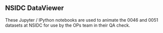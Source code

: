 ## NSIDC DataViewer

These Jupyter / IPython notebooks are used to animate the 0046 and 0051 datasets at NSIDC for use by the OPs team in their QA check.
